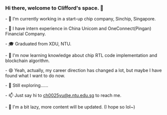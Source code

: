 ### Hi there, welcome to Clifford's space. 👋
<p></p>
<p></p>
<p></p>
<p></p>
- 🔭 I’m currently working in a start-up chip company, Sinchip, Singapore.
<p></p>
<p></p>
- 🔭 I have intern experience in China Unicom and OneConnect(Pingan) Financial Company.
<p></p>
<p></p>
- 🎓 Graduated from XDU, NTU.
<p></p>
<p></p>
- 🤔 I'm now learning knowledge about chip RTL code implementation and blockchain algorithm.
<p></p>
<p></p>
- 😄 Yeah, actually, my career direction has changed a lot, but maybe I have found what I want to do now. 
<p></p> 
<p></p>
- 🥸 Still exploring......
<p></p> 
<p></p>
- 📫 Just say hi to <a href="mailto:ch0025yu@e.ntu.edu.sg">ch0025yu@e.ntu.edu.sg</a> to reach me.
<p></p>
<p></p>
- 🚧 I'm a bit lazy, more content will be updated. (I hope so lol~)


<!--
**Chenxxxy/Chenxxxy** is a ✨ _special_ ✨ repository because its `README.md` (this file) appears on your GitHub profile.

Here are some ideas to get you started:

- 🔭 I’m currently working on ...
- 🌱 I’m currently learning ...
- 👯 I’m looking to collaborate on ...
- 🤔 I’m looking for help with ...
- 💬 Ask me about ...
- 📫 How to reach me: ...
- 😄 Pronouns: ...
- ⚡ Fun fact: ...
-->

